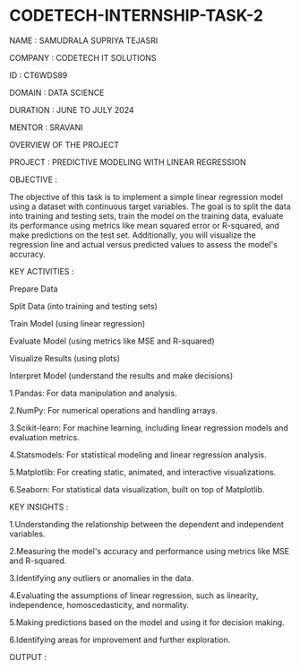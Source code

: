 # CODETECH-INTERNSHIP-TASK-2

NAME : SAMUDRALA SUPRIYA TEJASRI

COMPANY : CODETECH IT SOLUTIONS

ID : CT6WDS89

DOMAIN : DATA SCIENCE

DURATION : JUNE TO JULY 2024

MENTOR : SRAVANI

OVERVIEW OF THE PROJECT

PROJECT : PREDICTIVE MODELING WITH LINEAR REGRESSION

OBJECTIVE : 

The objective of this task is to implement a simple linear regression model using a dataset with continuous target variables. The goal is to split the data into training and testing sets, train the model on the training data, evaluate its performance using metrics like mean squared error or R-squared, and make predictions on the test set. Additionally, you will visualize the regression line and actual versus predicted values to assess the model's accuracy.

KEY ACTIVITIES : 

Prepare Data

Split Data (into training and testing sets)

Train Model (using linear regression)

Evaluate Model (using metrics like MSE and R-squared)

Visualize Results (using plots)

Interpret Model (understand the results and make decisions)

1.Pandas: For data manipulation and analysis.

2.NumPy: For numerical operations and handling arrays.

3.Scikit-learn: For machine learning, including linear regression models and evaluation metrics.

4.Statsmodels: For statistical modeling and linear regression analysis.

5.Matplotlib: For creating static, animated, and interactive visualizations.

6.Seaborn: For statistical data visualization, built on top of Matplotlib.

KEY INSIGHTS : 

1.Understanding the relationship between the dependent and independent variables.

2.Measuring the model's accuracy and performance using metrics like MSE and R-squared.

3.Identifying any outliers or anomalies in the data.

4.Evaluating the assumptions of linear regression, such as linearity, independence, homoscedasticity, and normality.

5.Making predictions based on the model and using it for decision making.

6.Identifying areas for improvement and further exploration.

OUTPUT : 
